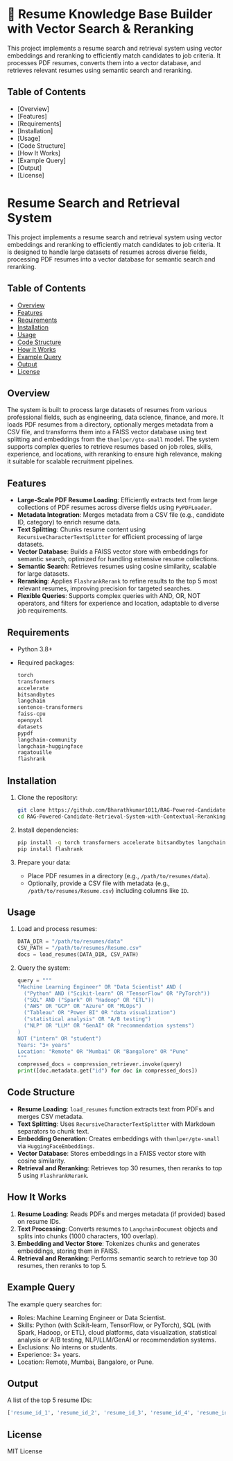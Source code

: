# 🧠 Resume Knowledge Base Builder with Vector Search & Reranking

This project implements a resume search and retrieval system using vector embeddings and reranking to efficiently match candidates to job criteria. It processes PDF resumes, converts them into a vector database, and retrieves relevant resumes using semantic search and reranking.

## Table of Contents

-   [Overview]
-   [Features]
-   [Requirements]
-   [Installation]
-   [Usage]
-   [Code Structure]
-   [How It Works]
-   [Example Query]
-   [Output]
-   [License]

# Resume Search and Retrieval System

This project implements a resume search and retrieval system using vector embeddings and reranking to efficiently match candidates to job criteria. It is designed to handle large datasets of resumes across diverse fields, processing PDF resumes into a vector database for semantic search and reranking.

## Table of Contents
- [Overview](#overview)
- [Features](#features)
- [Requirements](#requirements)
- [Installation](#installation)
- [Usage](#usage)
- [Code Structure](#code-structure)
- [How It Works](#how-it-works)
- [Example Query](#example-query)
- [Output](#output)
- [License](#license)

## Overview
The system is built to process large datasets of resumes from various professional fields, such as engineering, data science, finance, and more. It loads PDF resumes from a directory, optionally merges metadata from a CSV file, and transforms them into a FAISS vector database using text splitting and embeddings from the `thenlper/gte-small` model. The system supports complex queries to retrieve resumes based on job roles, skills, experience, and locations, with reranking to ensure high relevance, making it suitable for scalable recruitment pipelines.

## Features
- **Large-Scale PDF Resume Loading**: Efficiently extracts text from large collections of PDF resumes across diverse fields using `PyPDFLoader`.
- **Metadata Integration**: Merges metadata from a CSV file (e.g., candidate ID, category) to enrich resume data.
- **Text Splitting**: Chunks resume content using `RecursiveCharacterTextSplitter` for efficient processing of large datasets.
- **Vector Database**: Builds a FAISS vector store with embeddings for semantic search, optimized for handling extensive resume collections.
- **Semantic Search**: Retrieves resumes using cosine similarity, scalable for large datasets.
- **Reranking**: Applies `FlashrankRerank` to refine results to the top 5 most relevant resumes, improving precision for targeted searches.
- **Flexible Queries**: Supports complex queries with AND, OR, NOT operators, and filters for experience and location, adaptable to diverse job requirements.

## Requirements

-   Python 3.8+
-   Required packages:
    
    ```bash
    torch
    transformers
    accelerate
    bitsandbytes
    langchain
    sentence-transformers
    faiss-cpu
    openpyxl
    datasets
    pypdf
    langchain-community
    langchain-huggingface
    ragatouille
    flashrank
    
    ```
    

## Installation

1.  Clone the repository:
    
    ```bash
    git clone https://github.com/Bharathkumar1011/RAG-Powered-Candidate-Retrieval-System-with-Contextual-Reranking-/tree/main.git
    cd RAG-Powered-Candidate-Retrieval-System-with-Contextual-Reranking 
    ```
    
2.  Install dependencies:
    
    ```bash
    pip install -q torch transformers accelerate bitsandbytes langchain sentence-transformers faiss-cpu openpyxl datasets pypdf langchain-community langchain-huggingface ragatouille
    pip install flashrank
    
    ```
    
3.  Prepare your data:
    
    -   Place PDF resumes in a directory (e.g., `/path/to/resumes/data`).
    -   Optionally, provide a CSV file with metadata (e.g., `/path/to/resumes/Resume.csv`) including columns like `ID`.

## Usage

1.  Load and process resumes:
    
    ```python
    DATA_DIR = "/path/to/resumes/data"
    CSV_PATH = "/path/to/resumes/Resume.csv"
    docs = load_resumes(DATA_DIR, CSV_PATH)
    
    ```
    
2.  Query the system:
    
    ```python
    query = """
    "Machine Learning Engineer" OR "Data Scientist" AND (
      ("Python" AND ("Scikit-learn" OR "TensorFlow" OR "PyTorch"))
      ("SQL" AND ("Spark" OR "Hadoop" OR "ETL"))
      ("AWS" OR "GCP" OR "Azure" OR "MLOps")
      ("Tableau" OR "Power BI" OR "data visualization")
      ("statistical analysis" OR "A/B testing")
      ("NLP" OR "LLM" OR "GenAI" OR "recommendation systems")
    )
    NOT ("intern" OR "student")
    Years: "3+ years"
    Location: "Remote" OR "Mumbai" OR "Bangalore" OR "Pune"
    """
    compressed_docs = compression_retriever.invoke(query)
    print([doc.metadata.get("id") for doc in compressed_docs])
    
    ```
    

## Code Structure

-   **Resume Loading**: `load_resumes` function extracts text from PDFs and merges CSV metadata.
-   **Text Splitting**: Uses `RecursiveCharacterTextSplitter` with Markdown separators to chunk text.
-   **Embedding Generation**: Creates embeddings with `thenlper/gte-small` via `HuggingFaceEmbeddings`.
-   **Vector Database**: Stores embeddings in a FAISS vector store with cosine similarity.
-   **Retrieval and Reranking**: Retrieves top 30 resumes, then reranks to top 5 using `FlashrankRerank`.

## How It Works

1.  **Resume Loading**: Reads PDFs and merges metadata (if provided) based on resume IDs.
2.  **Text Processing**: Converts resumes to `LangchainDocument` objects and splits into chunks (1000 characters, 100 overlap).
3.  **Embedding and Vector Store**: Tokenizes chunks and generates embeddings, storing them in FAISS.
4.  **Retrieval and Reranking**: Performs semantic search to retrieve top 30 resumes, then reranks to top 5.

## Example Query

The example query searches for:

-   Roles: Machine Learning Engineer or Data Scientist.
-   Skills: Python (with Scikit-learn, TensorFlow, or PyTorch), SQL (with Spark, Hadoop, or ETL), cloud platforms, data visualization, statistical analysis or A/B testing, NLP/LLM/GenAI or recommendation systems.
-   Exclusions: No interns or students.
-   Experience: 3+ years.
-   Location: Remote, Mumbai, Bangalore, or Pune.

## Output

A list of the top 5 resume IDs:

```python
['resume_id_1', 'resume_id_2', 'resume_id_3', 'resume_id_4', 'resume_id_5']

```

## License

MIT License

